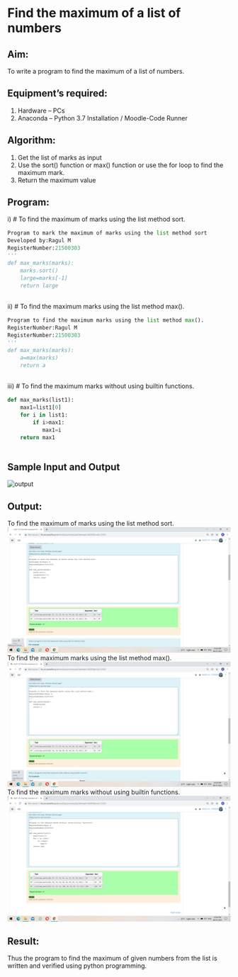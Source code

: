 # Find the maximum of a list of numbers
## Aim:
To write a program to find the maximum of a list of numbers.
## Equipment’s required:
1.	Hardware – PCs
2.	Anaconda – Python 3.7 Installation / Moodle-Code Runner
## Algorithm:
1.	Get the list of marks as input
2.	Use the sort() function or max() function or use the for loop to find the maximum mark.
3.	Return the maximum value
## Program:


i)	# To find the maximum of marks using the list method sort.
```Python
Program to mark the maximum of marks using the list method sort
Developed by:Ragul M
RegisterNumber:21500303
'''
def max_marks(marks):
    marks.sort()
    large=marks[-1]
    return large



```

ii)	# To find the maximum marks using the list method max().
```Python
Program to find the maximum marks using the list method max().
RegisterNumber:Ragul M
RegisterNumber:21500303
'''
def max_marks(marks):
    a=max(marks)
    return a



```

iii) # To find the maximum marks without using builtin functions.
```Python
def max_marks(list1):
    max1=list1[0]
    for i in list1:
        if i>max1:
           max1=i
    return max1



```
## Sample Input and Output
![output](./img/max_marks1.jpg) 

## Output:
To find the maximum of marks using the list method sort.
![output](https://github.com/ragulmani936/FindMaximum/blob/main/Screenshot%20(39).png?raw=true)To find the maximum marks using the list method max().
![output](https://github.com/ragulmani936/FindMaximum/blob/main/Screenshot%20(40).png?raw=true) To find the maximum marks without using builtin functions.
![output](https://github.com/ragulmani936/FindMaximum/blob/main/Screenshot%20(41).png?raw=true)



## Result:
Thus the program to find the maximum of given numbers from the list is written and verified using python programming.
